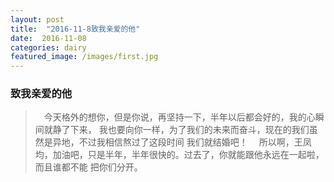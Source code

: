 ```yaml
---
layout: post
title:  "2016-11-8致我亲爱的他"
date:  2016-11-08
categories: dairy
featured_image: /images/first.jpg
---
```


### 致我亲爱的他

>&emsp;今天格外的想你，但是你说，再坚持一下，半年以后都会好的，我的心瞬间就静了下来，
>我也要向你一样，为了我们的未来而奋斗，现在的我们虽然是异地，不过我相信熬过了这段时间
>我们就结婚吧！
>&emsp;所以啊，王凤均，加油吧，只是半年，半年很快的。过去了，你就能跟他永远在一起啦，而且谁都不能
>把你们分开。
>
>
>